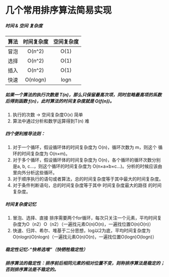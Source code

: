 # 几个常用排序算法简易实现

##### **时间 & 空间 复杂度**
|算法|时间复杂度|空间复杂度|
|:-:|:-:|:-:|
|冒泡|O(n^2)|O(1)|
|选择|O(n^2)|O(1)|
|插入|O(n^2)|O(1)|
|快速|O(nlogn)|logn|


##### 如果一个算法的执行次数是 T(n)，那么只保留最高次项，同时忽略最高项的系数后得到函数 f(n)，此时算法的时间复杂度就是 O(f(n))。
1. 执行的次数 -> 空间复杂度O(x) 简单
2. 算法中通过分析和数学运算得到T(n) 难
 
##### 四个便利推导法则：
1. 对于一个循环，假设循环体的时间复杂度为 O(n)，循环次数为 m，则这个
循环的时间复杂度为 O(n×m)。  
2. 对于多个循环，假设循环体的时间复杂度为 O(n)，各个循环的循环次数分别是a, b, c...，则这个循环的时间复杂度为 O(n×a×b×c...)。分析的时候应该由里向外分析这些循环。
3. 对于顺序执行的语句或者算法，总的时间复杂度等于其中最大的时间复杂度。
4. 对于条件判断语句，总的时间复杂度等于其中 时间复杂度最大的路径 的时间复杂度。

##### 时间复杂度记忆  
1. 冒泡、选择、直接 排序需要两个for循环，每次只关注一个元素，平均时间复杂度为O（n2）O（n2）（一遍找元素O(n)O(n)，一遍找位置O(n)O(n)）
2. 快速、归并、希尔、堆基于二分思想，log以2为底，平均时间复杂度为O(nlogn)O(nlogn)（一遍找元素O(n)O(n)，一遍找位置O(logn)O(logn)）
##### 稳定性记忆-“快希选堆”（快牺牲稳定性）   

##### 排序算法的稳定性：排序前后相同元素的相对位置不变，则称排序算法是稳定的；否则排序算法是不稳定的。